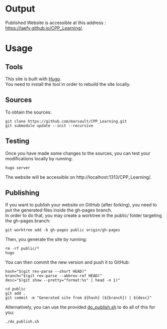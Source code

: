 # Output

Published Website is accessible at this address : https://laefy.github.io/CPP_Learning/.

# Usage

## Tools

This site is built with [Hugo](https://gohugo.io/documentation/).  
You need to install the tool in order to rebuild the site locally.

## Sources

To obtain the sources:
```b
git clone https://github.com/marsault/CPP_Learning.git  
git submodule update --init --recursive
```

## Testing

Once you have made some changes to the sources, you can test your modifications locally by running:  
```b
hugo server
```

The website will be accessible on http://localhost:1313/CPP_Learning/.

## Publishing

If you want to publish your website on GitHub (after forking), you need to put the generated files inside the gh-pages branch.  
In order to do that, you may create a worktree in the public/ folder targeting the gh-pages branch:
```b
git worktree add -b gh-pages public origin/gh-pages
```

Then, you generate the site by running:
```b
rm -rf public/*
hugo
```

You can then commit the new version and push it to GitHub:
```b
hash="$(git rev-parse --short HEAD)"
branch="$(git rev-parse --abbrev-ref HEAD)"
desc="$(git show --pretty="format:%s" | head -n 1)"

cd public
git add .
git commit -m "Generated site from ${hash} (${branch}) | ${desc}"
```

Alternatively, you can use the provided [do_publish.sh](./do_publish.sh) to do all of this for you:
```b
./do_publish.sh
```
